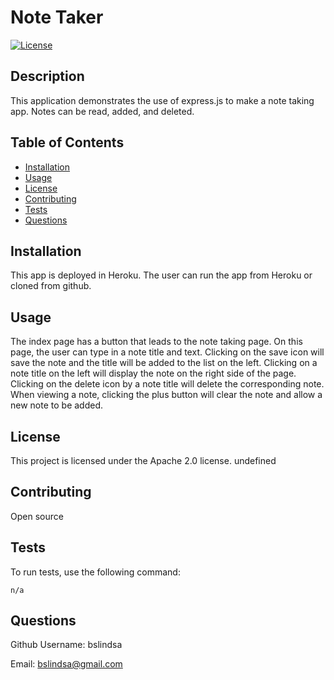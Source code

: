 # Note Taker
  
[![License](https://img.shields.io/badge/License-Apache_2.0-blue.svg)](https://opensource.org/licenses/Apache-2.0)

## Description

This application demonstrates the use of express.js to make a note taking app. Notes can be read, added, and deleted.

## Table of Contents
* [Installation](#installation)
* [Usage](#usage)
* [License](#license)
* [Contributing](#contributing)
* [Tests](#tests)
* [Questions](#questions)
   
<a name="installation"></a>
## Installation

This app is deployed in Heroku. The user can run the app from Heroku or cloned from github. 

<a name="usage"></a>
## Usage

The index page has a button that leads to the note taking page. On this page, the user can type in a note title and text. Clicking on the save icon will save the note and the title will be added to the list on the left. Clicking on a note title on the left will display the note on the right side of the page. Clicking on the delete icon by a note title will delete the corresponding note. When viewing a note, clicking the plus button will clear the note and allow a new note to be added. 

<a name="license"></a>
## License

This project is licensed under the Apache 2.0 license.
undefined

<a name="contributing"></a>
## Contributing

Open source

<a name="tests"></a>
## Tests
To run tests, use the following command:
```
n/a
```

<a name="questions"></a>
## Questions

Github Username: bslindsa 

Email: bslindsa@gmail.com